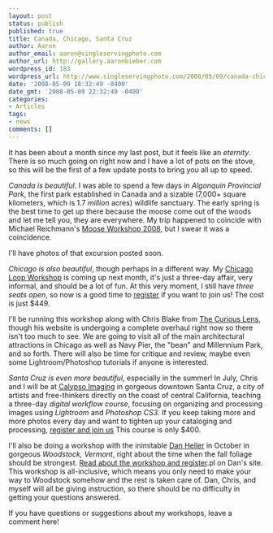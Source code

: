 ```yaml
---
layout: post
status: publish
published: true
title: Canada, Chicago, Santa Cruz
author: Aaron
author_email: aaron@singleservingphoto.com
author_url: http://gallery.aaronbieber.com
wordpress_id: 183
wordpress_url: http://www.singleservingphoto.com/2008/05/09/canada-chicago-santa-cruz/
date: '2008-05-09 18:32:49 -0400'
date_gmt: '2008-05-09 22:32:49 -0400'
categories:
- Articles
tags:
- news
comments: []
---
```

It has been about a month since my last post, but it feels like an
_eternity_. There is so much going on right now and I have a lot of
pots on the stove, so this will be the first of a few update posts to
bring you all up to speed.

*Canada is beautiful*. I was able to spend a few days in _Algonquin
Provincial Park_, the first park established in Canada and a sizable
(7,000+ square kilometers, which is 1.7 _million_ acres) wildlife
sanctuary. The early spring is the best time to get up there because the
moose come out of the woods and let me tell you, they are everywhere. My
trip happened to coincide with Michael Reichmann's [Moose Workshop
2008](http://www.luminous-landscape.com/workshops/ws-moose-08.shtml), but
I swear it was a coincidence.

I'll have photos of that excursion posted soon.

*Chicago is also beautiful*, though perhaps in a different way. My
[Chicago Loop
Workshop](http://www.artphotoworkshops.com/2008/June/ChicagoLoop) is
coming up next month, it's just a three-day affair, very informal, and
should be a lot of fun. At this very moment, I still have *three seats
open*, so now is a good time to
[register](http://www.artphotoworkshops.com/2008/June/ChicagoLoop) if you
want to join us! The cost is just \$449.

I'll be running this workshop along with Chris Blake from [The Curious
Lens](http://www.curiouslens.com), though his website is undergoing a
complete overhaul right now so there isn't too much to see. We are going
to visit all of the main architectural attractions in Chicago as well as
Navy Pier, the "bean" and Millennium Park, and so forth. There will also
be time for critique and review, maybe even some Lightroom/Photoshop
tutorials if anyone is interested.

*Santa Cruz is even _more_ beautiful*, especially in the summer! In
July, Chris and I will be at [Calypso Imaging](http://calypsoinc.com/) in
gorgeous downtown Santa Cruz, a city of artists and free-thinkers
directly on the coast of central California, teaching a three-day
*digital workflow course*, focusing on organizing and processing
images using *Lightroom* and *Photoshop CS3*. If you keep taking
more and more photos every day and want to tighten up your cataloging
and processing, [register and join
us](http://www.artphotoworkshops.com/2008/July/CalypsoWorkflowClass!)
This course is only \$400.

I'll also be doing a workshop with the inimitable [Dan
Heller](http://www.danheller.com) in October in gorgeous *Woodstock,
Vermont*, right about the time when the fall foliage should be
strongest. [Read about the workshop and
register](http://www.danheller.com/cgi/orderform).pl on Dan's site. This
workshop is all-inclusive, which means you only need to make your way to
Woodstock somehow and the rest is taken care of. Dan, Chris, and myself
will all be giving instruction, so there should be no difficulty in
getting your questions answered.

If you have questions or suggestions about my workshops, leave a comment
here!
